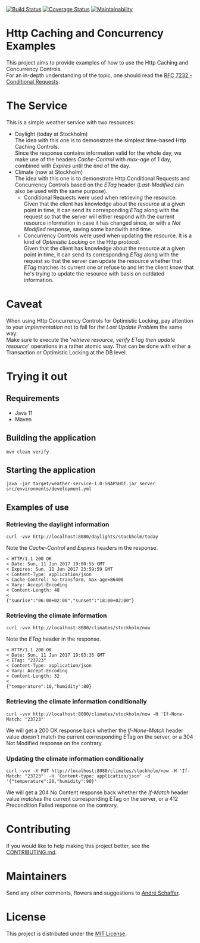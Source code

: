 [![Build Status](https://travis-ci.org/andreschaffer/http-caching-and-concurrency-examples.svg?branch=master)](https://travis-ci.org/andreschaffer/http-caching-and-concurrency-examples)
[![Coverage Status](https://coveralls.io/repos/github/andreschaffer/http-caching-and-concurrency-examples/badge.svg?branch=master)](https://coveralls.io/github/andreschaffer/http-caching-and-concurrency-examples?branch=master)
[![Maintainability](https://api.codeclimate.com/v1/badges/89fa44901c04343aa6a7/maintainability)](https://codeclimate.com/github/andreschaffer/http-caching-and-concurrency-examples/maintainability)

# Http Caching and Concurrency Examples

This project aims to provide examples of how to use the Http Caching and Concurrency Controls.  
For an in-depth understanding of the topic, one should read the [RFC 7232 - Conditional Requests](https://tools.ietf.org/html/rfc7232).

# The Service
This is a simple weather service with two resources:
- Daylight (today at Stockholm)  
  The idea with this one is to demonstrate the simplest time-based Http Caching Controls.  
  Since the response contains information valid for the whole day, we make use of the headers _Cache-Control_ with _max-age_ of 1 day,
  combined with _Expires_ until the end of the day.
- Climate (now at Stockholm)  
  The idea with this one is to demonstrate Http Conditional Requests and Concurrency Controls based on the _ETag_ header (_Last-Modified_ can also be used with the same purpose).  
  - Conditional Requests were used when retrieving the resource.  
    Given that the client has knowledge about the resource at a given point in time, it can send its corresponding _ETag_
    along with the request so that the server will either respond with the current resource information in case 
    it has changed since, or with a _Not Modified_ response, saving some bandwith and time.
  - Concurrency Controls were used when updating the resource. It is a kind of _Optimistic Locking_ on the Http protocol.   
    Given that the client has knowledge about the resource at a given point in time, it can send its corresponding _ETag_ 
    along with the request so that the server can update the resource whether that _ETag_ matches its current one 
    or refuse to and let the client know that he's trying to update the resource with basis on outdated information.

# Caveat
When using Http Concurrency Controls for Optimistic Locking, pay attention to your _implementation_
not to fall for _the Lost Update Problem_ the same way:  
Make sure to execute the '_retrieve resource, verify ETag then update resource_' operations in a rather atomic way.
That can be done with either a Transaction or Optimistic Locking at the DB level.

# Trying it out
## Requirements
- Java 11
- Maven

## Building the application
```
mvn clean verify
```
## Starting the application
```
java -jar target/weather-service-1.0-SNAPSHOT.jar server src/environments/development.yml
```

## Examples of use
### Retrieving the daylight information
```
curl -vvv http://localhost:8080/daylights/stockholm/today
```
Note the _Cache-Control_ and _Expires_ headers in the response.
```
< HTTP/1.1 200 OK
< Date: Sun, 11 Jun 2017 19:00:55 GMT
< Expires: Sun, 11 Jun 2017 23:59:59 GMT
< Content-Type: application/json
< Cache-Control: no-transform, max-age=86400
< Vary: Accept-Encoding
< Content-Length: 48
< 
{"sunrise":"06:00+02:00","sunset":"18:00+02:00"}
```

### Retrieving the climate information
```
curl -vvv http://localhost:8080/climates/stockholm/now
```
Note the _ETag_ header in the response.
```
< HTTP/1.1 200 OK
< Date: Sun, 11 Jun 2017 19:03:35 GMT
< ETag: "23723"
< Content-Type: application/json
< Vary: Accept-Encoding
< Content-Length: 32
< 
{"temperature":10,"humidity":80}
```

### Retrieving the climate information conditionally
```
curl -vvv http://localhost:8080/climates/stockholm/now -H 'If-None-Match: "23723"'
```
We will get a 200 OK response back whether the _If-None-Match_ header value _doesn't_ match the current corresponding ETag on the server,
or a 304 Not Modified response on the contrary.

### Updating the climate information conditionally
```
curl -vvv -X PUT http://localhost:8080/climates/stockholm/now -H 'If-Match: "23723"' -H 'Content-type: application/json' -d '{"temperature":20,"humidity":90}'
```
We will get a 204 No Content response back whether the _If-Match_ header value _matches_ the current corresponding ETag on the server,
or a 412 Precondition Failed response on the contrary.

# Contributing
If you would like to help making this project better, see the [CONTRIBUTING.md](CONTRIBUTING.md).  

# Maintainers
Send any other comments, flowers and suggestions to [André Schaffer](https://github.com/andreschaffer).

# License
This project is distributed under the [MIT License](LICENSE).
